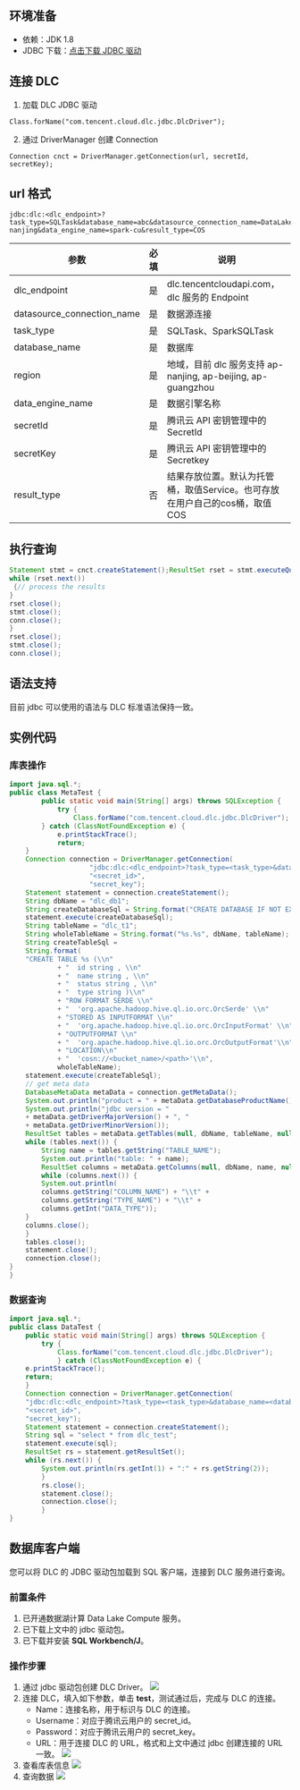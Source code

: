 ## 环境准备
- 依赖：JDK 1.8
- JDBC 下载：[点击下载 JDBC 驱动](https://dlc-jdbc-1304028854.cos.ap-beijing.myqcloud.com/dlc-jdbc-2.0.1-jar-with-dependencies.jar)

## 连接 DLC
1. 加载 DLC JDBC 驱动
```
Class.forName("com.tencent.cloud.dlc.jdbc.DlcDriver");
```
2. 通过 DriverManager 创建 Connection
```
Connection cnct = DriverManager.getConnection(url, secretId, secretKey);
```

## url 格式
```
jdbc:dlc:<dlc_endpoint>?task_type=SQLTask&database_name=abc&datasource_connection_name=DataLakeCatalog&region=ap-nanjing&data_engine_name=spark-cu&result_type=COS
```

<table>
<thread>
<tr>
<th >参数</th>
<th >必填</th>
<th >说明</th>
</tr></thread>
<tbody>
<tr>
<td >dlc_endpoint</td >
<td >是</td >
<td >dlc.tencentcloudapi.com， dlc 服务的 Endpoint</td >
</tr><tr>
<td >datasource_connection_name</td >
<td >是</td >
<td >数据源连接</td >
</tr><tr>
<td >task_type</td >
<td >是</td >
<td >SQLTask、SparkSQLTask</td >
</tr><tr>
<td >database_name</td >
<td >是</td >
<td >数据库</td >
</tr><tr>
<td >region</td >
<td >是</td >
<td >地域，目前 dlc 服务支持 ap-nanjing, ap-beijing, ap-guangzhou</td >
</tr><tr>
<td >data_engine_name</td >
<td >是</td >
<td >数据引擎名称</td >
</tr><tr>
<td >secretId</td >
<td >是</td >
<td >腾讯云 API 密钥管理中的 SecretId</td >
</tr><tr>
<td >secretKey</td >
<td >是</td >
<td >腾讯云 API 密钥管理中的 Secretkey</td >
</tr>
<tr>
<td >result_type</td >
<td >否</td >
<td >	结果存放位置。默认为托管桶，取值Service。也可存放在用户自己的cos桶，取值COS</td >
</tr>
</tbody>
</table>

## 执行查询
```Java
Statement stmt = cnct.createStatement();ResultSet rset = stmt.executeQuery("SELECT * FROM dlc");
while (rset.next())
 {// process the results
}
rset.close();
stmt.close();
conn.close();
}
rset.close();
stmt.close();
conn.close();
```

## 语法支持
目前 jdbc 可以使用的语法与 DLC 标准语法保持一致。

## 实例代码
### 库表操作
```Java
import java.sql.*;
public class MetaTest {
		public static void main(String[] args) throws SQLException {
			try {
				Class.forName("com.tencent.cloud.dlc.jdbc.DlcDriver");
		} catch (ClassNotFoundException e) {
			e.printStackTrace();
			return;
	}
	Connection connection = DriverManager.getConnection(
					"jdbc:dlc:<dlc_endpoint>?task_type=<task_type>&database_name=<database_name>&datasource_connection_name=DataLakeCatalog&region=<region>&data_engine_name=<data_engine_name>&result_type=<result_type>",
					"<secret_id>",
					"secret_key");
	Statement statement = connection.createStatement();
	String dbName = "dlc_db1";
	String createDatabaseSql = String.format("CREATE DATABASE IF NOT EXISTS %s", dbName);
	statement.execute(createDatabaseSql);
	String tableName = "dlc_t1";
	String wholeTableName = String.format("%s.%s", dbName, tableName);
	String createTableSql =
	String.format(
	"CREATE TABLE %s (\\n"
			+ "  id string , \\n"
			+ "  name string , \\n"
			+ "  status string , \\n"
			+ "  type string )\\n"
			+ "ROW FORMAT SERDE \\n"
			+ "  'org.apache.hadoop.hive.ql.io.orc.OrcSerde' \\n"
			+ "STORED AS INPUTFORMAT \\n"
			+ "  'org.apache.hadoop.hive.ql.io.orc.OrcInputFormat' \\n"
			+ "OUTPUTFORMAT \\n"
			+ "  'org.apache.hadoop.hive.ql.io.orc.OrcOutputFormat'\\n"
			+ "LOCATION\\n"
			+ "  'cosn://<bucket_name>/<path>'\\n",
			wholeTableName);
	statement.execute(createTableSql);
	// get meta data
	DatabaseMetaData metaData = connection.getMetaData();
	System.out.println("product = " + metaData.getDatabaseProductName());
	System.out.println("jdbc version = "
	+ metaData.getDriverMajorVersion() + ", "
	+ metaData.getDriverMinorVersion());
	ResultSet tables = metaData.getTables(null, dbName, tableName, null);
	while (tables.next()) {
		String name = tables.getString("TABLE_NAME");
		System.out.println("table: " + name);
		ResultSet columns = metaData.getColumns(null, dbName, name, null);
		while (columns.next()) {
		System.out.println(
		columns.getString("COLUMN_NAME") + "\\t" +
		columns.getString("TYPE_NAME") + "\\t" +
		columns.getInt("DATA_TYPE"));
	}
	columns.close();
	}
	tables.close();
	statement.close();
	connection.close();
}
}

```
### 数据查询
```Java
import java.sql.*;
public class DataTest {
	public static void main(String[] args) throws SQLException {
		try {
			Class.forName("com.tencent.cloud.dlc.jdbc.DlcDriver");
			} catch (ClassNotFoundException e) {
	e.printStackTrace();
	return;
	}
	Connection connection = DriverManager.getConnection(
	"jdbc:dlc:<dlc_endpoint>?task_type=<task_type>&database_name=<database_name>&datasource_connection_name=DataLakeCatalog&region=<region>&data_engine_name=<data_engine_name>&result_type=<result_type>",
	"<secret_id>",
	"secret_key");
	Statement statement = connection.createStatement();
	String sql = "select * from dlc_test";
	statement.execute(sql);
	ResultSet rs = statement.getResultSet();
	while (rs.next()) {
		System.out.println(rs.getInt(1) + ":" + rs.getString(2));
		}
		rs.close();
		statement.close();
		connection.close();
		}
}

```
## 数据库客户端 
您可以将 DLC 的 JDBC 驱动包加载到 SQL 客户端，连接到 DLC 服务进行查询。

### 前置条件
1. 已开通数据湖计算 Data Lake Compute 服务。
2. 已下载上文中的 jdbc 驱动包。
3. 已下载并安装 **SQL Workbench/J**。

### 操作步骤
1. 通过 jdbc 驱动包创建 DLC Driver。
![](https://main.qcloudimg.com/raw/afc6df5b900eb933aaf431d529b4241a.png)
2. 连接 DLC，填入如下参数，单击 **test**，测试通过后，完成与 DLC 的连接。
	- Name：连接名称，用于标识与 DLC 的连接。
	- Username：对应于腾讯云用户的 secret_id。
	- Password：对应于腾讯云用户的 secret_key。
	- URL：用于连接 DLC 的 URL，格式和上文中通过 jdbc 创建连接的 URL 一致。
![](https://main.qcloudimg.com/raw/abda4b50672f4c70b4d81e80a2c2158c.png)
3. 查看库表信息
![](https://qcloudimg.tencent-cloud.cn/raw/7c805245262923e0c881bb1c18d69134.png)
4. 查询数据
![](https://main.qcloudimg.com/raw/7090e6adac000b263cfc41bbcf25695f.png)

